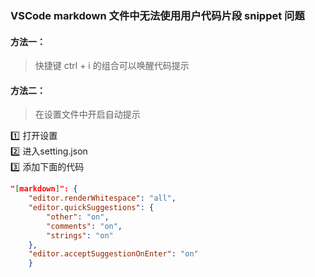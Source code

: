 ### VSCode markdown 文件中无法使用用户代码片段 snippet 问题

#### 方法一：  

> 快捷键 ctrl + i 的组合可以唤醒代码提示  

#### 方法二：  
> 在设置文件中开启自动提示 


  :one:    打开设置  
  :two:    进入setting.json  
  :three:    添加下面的代码  



```json
"[markdown]": {
    "editor.renderWhitespace": "all",
    "editor.quickSuggestions": {
        "other": "on",
        "comments": "on",
        "strings": "on"
    },
    "editor.acceptSuggestionOnEnter": "on"
    }
```